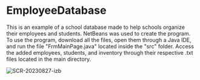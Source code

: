 # EmployeeDatabase

This is an example of a school database made to help schools organize their employees and students. NetBeans was used to create the program. To use the program, download all the files, open them through a Java IDE, and run the file "FrmMainPage.java" located inside the "src" folder. Access the added employees, students, and inventory through their respective .txt files located in the main directory.

![SCR-20230827-izb](https://github.com/rajshah6/EmployeeDatabase/assets/95878543/bbff1045-1a8b-450d-ac53-de566fcb160b)
